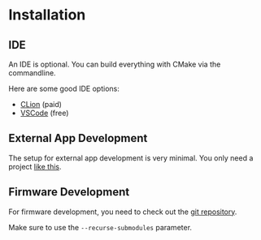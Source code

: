 # Installation

## IDE

An IDE is optional. You can build everything with CMake via the commandline.

Here are some good IDE options:
- [CLion](https://www.jetbrains.com/clion/) (paid)
- [VSCode](https://code.visualstudio.com/) (free)

## External App Development

The setup for external app development is very minimal. You only need a project [like this](https://github.com/ByteWelder/Tactility/tree/main/ExternalApps/HelloWorld).

## Firmware Development

For firmware development, you need to check out the [git repository](https://github.com/ByteWelder/Tactility).

Make sure to use the `--recurse-submodules` parameter.

